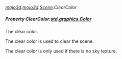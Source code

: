 _[mojo3d](../../modules/mojo3d/mojo3d-module.md):[mojo3d](../../modules/mojo3d/mojo3d-module.md).[Scene](../../modules/mojo3d/mojo3d-scene.md).ClearColor_
##### Property ClearColor:[std.graphics.Color](../../modules/std/std-graphics-color.md)
The clear color.

The clear color is used to clear the scene.

The clear color is only used if there is no sky texture.
